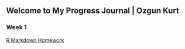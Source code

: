 ## Welcome to My Progress Journal | Ozgun Kurt

### Week 1

[R Markdown Homework](https://github.com/pjournal/mef03-Ozgunkrt/blob/master/BDA-503.html)


